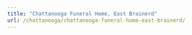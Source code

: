 ```yaml
---
title: "Chattanooga Funeral Home, East Brainerd"
url: /chattanooga/chattanooga-funeral-home-east-brainerd/
---
```

